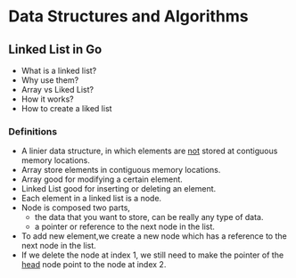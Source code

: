 # Data Structures and Algorithms

## Linked List in Go

- What is a linked list?
- Why use them?
- Array vs Liked List?
- How it works?
- How to create a liked list

### Definitions

- A linier data structure, in which elements are <u>not</u> stored at contiguous memory locations.
- Array store elements in contiguous memory locations.
- Array good for modifying a certain element.
- Linked List good for inserting or deleting an element.
- Each element in a linked list is a node.
- Node is composed two parts,
  - the data that you want to store, can be really any type of data.
  - a pointer or reference to the next node in the list.
- To add new element,we create a new node which has a reference to the next node in the list.
- If we delete the node at index 1, we still need to make the pointer of the <u>head</u> node point to the node at index 2.
